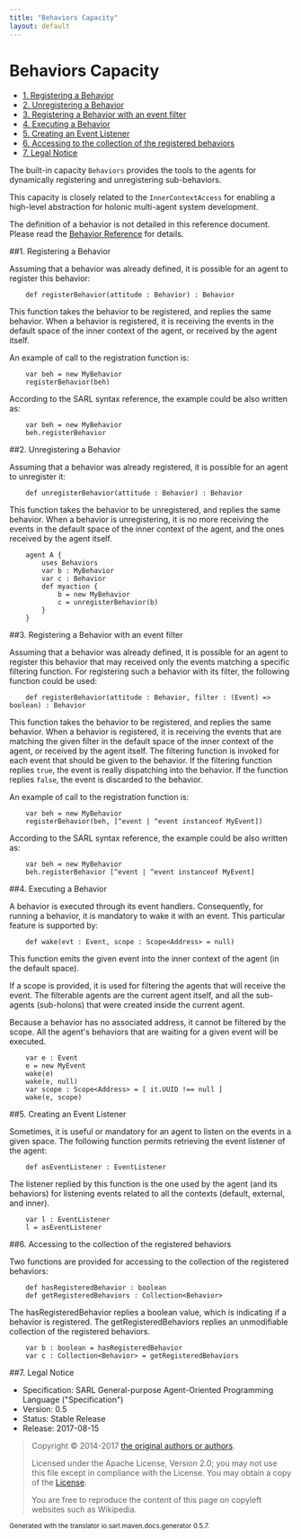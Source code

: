 ```yaml
---
title: "Behaviors Capacity"
layout: default
---
```


# Behaviors Capacity


<ul class="page_outline" id="page_outline">

<li><a href="#1-registering-a-behavior">1. Registering a Behavior</a></li>
<li><a href="#2-unregistering-a-behavior">2. Unregistering a Behavior</a></li>
<li><a href="#3-registering-a-behavior-with-an-event-filter">3. Registering a Behavior with an event filter</a></li>
<li><a href="#4-executing-a-behavior">4. Executing a Behavior</a></li>
<li><a href="#5-creating-an-event-listener">5. Creating an Event Listener</a></li>
<li><a href="#6-accessing-to-the-collection-of-the-registered-behaviors">6. Accessing to the collection of the registered behaviors</a></li>
<li><a href="#7-legal-notice">7. Legal Notice</a></li>

</ul>


The built-in capacity `Behaviors` provides the tools to the agents for dynamically
registering and unregistering sub-behaviors.

This capacity is closely related to the `InnerContextAccess` for enabling a
high-level abstraction for holonic multi-agent system development.



The definition of a behavior is not detailed in this reference document.
Please read the [Behavior Reference](../Behavior.html) for details.





##1. Registering a Behavior

Assuming that a behavior was already defined, it is possible for an agent to register this behavior:

```sarl
	def registerBehavior(attitude : Behavior) : Behavior
```


This function takes the behavior to be registered, and replies the same behavior.
When a behavior is registered, it is receiving the events in the default space of
the inner context of the agent, or received by the agent itself.

An example of call to the registration function is:

```sarl
	var beh = new MyBehavior
	registerBehavior(beh)
```



According to the SARL syntax reference, the example could be also written as: 

```sarl
	var beh = new MyBehavior
	beh.registerBehavior
```



##2. Unregistering a Behavior

Assuming that a behavior was already registered, it is possible for an agent to unregister it:

```sarl
	def unregisterBehavior(attitude : Behavior) : Behavior
```



This function takes the behavior to be unregistered, and replies the same behavior.
When a behavior is unregistering, it is no more receiving the events
in the default space of the inner context of the agent, and the ones received by the
agent itself.

```sarl
	agent A {
		uses Behaviors
		var b : MyBehavior
		var c : Behavior
		def myaction {
			b = new MyBehavior
			c = unregisterBehavior(b)
		}
	}
```



##3. Registering a Behavior with an event filter

Assuming that a behavior was already defined, it is possible for an agent to
register this behavior that may received only the events matching a specific
filtering function. For registering such a behavior with its filter, the
following function could be used:

```sarl
	def registerBehavior(attitude : Behavior, filter : (Event) => boolean) : Behavior
```



This function takes the behavior to be registered, and replies the same behavior.
When a behavior is registered, it is receiving the events that are matching the given
filter in the default space of the inner context of the agent, or received by the agent
itself.
The filtering function is invoked for each event that should be given to the behavior.
If the filtering function replies `true`, the event is really dispatching into the behavior.
If the function replies `false`, the event is discarded to the behavior.

An example of call to the registration function is:

```sarl
	var beh = new MyBehavior
	registerBehavior(beh, [^event | ^event instanceof MyEvent])
```



According to the SARL syntax reference, the example could be also written as: 

```sarl
	var beh = new MyBehavior
	beh.registerBehavior [^event | ^event instanceof MyEvent]
```



##4. Executing a Behavior

A behavior is executed through its event handlers. Consequently, for running a behavior, it is mandatory
to wake it with an event. This particular feature is supported by:

```sarl
	def wake(evt : Event, scope : Scope<Address> = null)
```



This function emits the given event into the inner context of the agent (in the default space).

If a scope is provided, it is used for filtering the agents that will
receive the event. The filterable agents are the current agent itself, and
all the sub-agents (sub-holons) that were created inside the current agent.

<importantnote>Because a behavior has no associated address, it cannot be
filtered by the scope. All the agent's behaviors that are waiting for a given event will 
be executed.</importantnote>

```sarl
	var e : Event
	e = new MyEvent
	wake(e)
	wake(e, null)
	var scope : Scope<Address> = [ it.UUID !== null ]
	wake(e, scope)
```



##5. Creating an Event Listener

Sometimes, it is useful or mandatory for an agent to listen on the events in a
given space. The following function permits retrieving the event listener of
the agent:

```sarl
	def asEventListener : EventListener
```



The listener replied by this function is the one used by the agent (and its behaviors)
for listening events related to all the contexts (default, external, and inner).

```sarl
	var l : EventListener
	l = asEventListener
```



##6. Accessing to the collection of the registered behaviors

Two functions are provided for accessing to the collection of the registered behaviors:

```sarl
	def hasRegisteredBehavior : boolean
	def getRegisteredBehaviors : Collection<Behavior>
```



The hasRegisteredBehavior replies a boolean value, which is indicating if
a behavior is registered.
The getRegisteredBehaviors replies an unmodifiable collection of the registered behaviors.

```sarl
	var b : boolean = hasRegisteredBehavior
	var c : Collection<Behavior> = getRegisteredBehaviors
```




##7. Legal Notice

* Specification: SARL General-purpose Agent-Oriented Programming Language ("Specification")
* Version: 0.5
* Status: Stable Release
* Release: 2017-08-15

> Copyright &copy; 2014-2017 [the original authors or authors](http://www.sarl.io/about/index.html).
>
> Licensed under the Apache License, Version 2.0;
> you may not use this file except in compliance with the License.
> You may obtain a copy of the [License](http://www.apache.org/licenses/LICENSE-2.0).
>
> You are free to reproduce the content of this page on copyleft websites such as Wikipedia.

<small>Generated with the translator io.sarl.maven.docs.generator 0.5.7.</small>